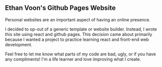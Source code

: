 ## Ethan Voon's Github Pages Website

Personal websites are an important aspect of having an online presence.

I decided to op-out of a generic template or website builder.
Instead, I wrote this site using react and github pages. This decision came about primarily because I wanted a project to practice learning react and front-end web development.

Feel free to let me know what parts of my code are bad, ugly, or if you have any compliments! I'm a life learner and love improving what I create.
